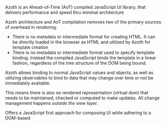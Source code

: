 

Azoth is an Ahead-of-Time (AoT) compiled JavaScript UI library.
that delivers performance and speed thru minimal architecture 

Azoth architecture and AoT compilation removes two of the primary 
sources of overhead in rendering:
* There is no metadata or intermediate format for creating HTML. It can be directly
loaded in the browser as HTML and utilized by Azoth for template creation
* There is no metadata or intermediate format used to specify template binding. Instead the compiled JavaScript binds the template in a linear fashion, regardless of
the tree structure of the DOM being bound.

Azoth allows binding to normal JavaScript values and objects, as well as 
utilizing observables to bind to data that may change over time or not be
immediately available.

This means there is also no rendered representation (virtual dom) that needs to be maintained, checked or computed to make updates. All change management happens _outside the view layer_.



Offers a JavaScript first approach for composing UI while adhering to
a DOM-based 
